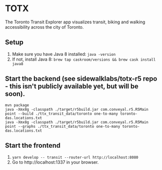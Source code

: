 # TOTX
The Toronto Transit Explorer app visualizes transit, biking and walking accessibility across the city of Toronto.

## Setup
1. Make sure you have Java 8 installed:
`java -version`
1. If not, install Java 8:
`brew tap caskroom/versions && brew cask install java8`

## Start the backend (see sidewalklabs/totx-r5 repo - this isn't publicly available yet, but will be soon).
```
mvn package
java -Xmx8g -classpath ./target/r5build.jar com.conveyal.r5.R5Main point --build ./ttx_transit_data/toronto one-to-many toronto-das.locations.txt
java -Xmx8g -classpath ./target/r5build.jar com.conveyal.r5.R5Main point --graphs ./ttx_transit_data/toronto one-to-many toronto-das.locations.txt
```

## Start the frontend
1. `yarn develop -- transit --router-url http://localhost:8080`
1. Go to http://localhost:1337 in your browser.
